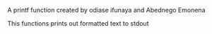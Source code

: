 A printf function created by odiase ifunaya and Abednego Emonena

This functions prints out formatted text to stdout
